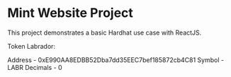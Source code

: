 # Mint Website Project

This project demonstrates a basic Hardhat use case with ReactJS.

Token Labrador:

Address - 0xE990AA8EDBB52Dba7dd35EEC7bef185872cb4C81
Symbol - LABR
Decimals - 0
